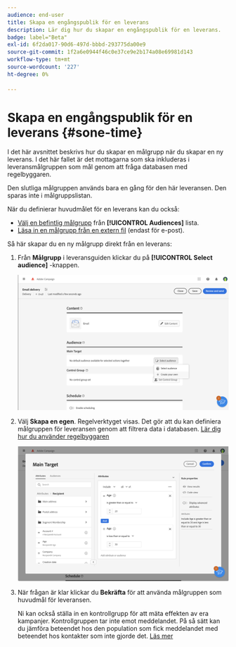 ```yaml
---
audience: end-user
title: Skapa en engångspublik för en leverans
description: Lär dig hur du skapar en engångspublik för en leverans.
badge: label="Beta"
exl-id: 6f2da017-90d6-497d-bbbd-293775da00e9
source-git-commit: 1f2a6e0944f46c0e37ce9e2b174a08e69981d143
workflow-type: tm+mt
source-wordcount: '227'
ht-degree: 0%

---
```


# Skapa en engångspublik för en leverans {#sone-time}

I det här avsnittet beskrivs hur du skapar en målgrupp när du skapar en ny leverans. I det här fallet är det mottagarna som ska inkluderas i leveransmålgruppen som mål genom att fråga databasen med regelbyggaren.

Den slutliga målgruppen används bara en gång för den här leveransen. Den sparas inte i målgruppslistan.

När du definierar huvudmålet för en leverans kan du också:

* [Välj en befintlig målgrupp](add-audience.md) från **[!UICONTROL Audiences]** lista.
* [Läsa in en målgrupp från en extern fil](file-audience.md) (endast för e-post).

Så här skapar du en ny målgrupp direkt från en leverans:

1. Från **Målgrupp** i leveransguiden klickar du på **[!UICONTROL Select audience]** -knappen.

   ![](assets/segment-builder0.png)

1. Välj **Skapa en egen**. Regelverktyget visas. Det gör att du kan definiera målgruppen för leveransen genom att filtrera data i databasen. [Lär dig hur du använder regelbyggaren](../query/query-modeler-overview.md)

   ![](assets/segment-builder.png)

1. När frågan är klar klickar du **Bekräfta** för att använda målgruppen som huvudmål för leveransen.

   Ni kan också ställa in en kontrollgrupp för att mäta effekten av era kampanjer. Kontrollgruppen tar inte emot meddelandet. På så sätt kan du jämföra beteendet hos den population som fick meddelandet med beteendet hos kontakter som inte gjorde det. [Läs mer](control-group.md)
